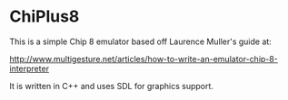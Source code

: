 ChiPlus8
========
This is a simple Chip 8 emulator based off Laurence Muller's guide at:

http://www.multigesture.net/articles/how-to-write-an-emulator-chip-8-interpreter

It is written in C++ and uses SDL for graphics support.
